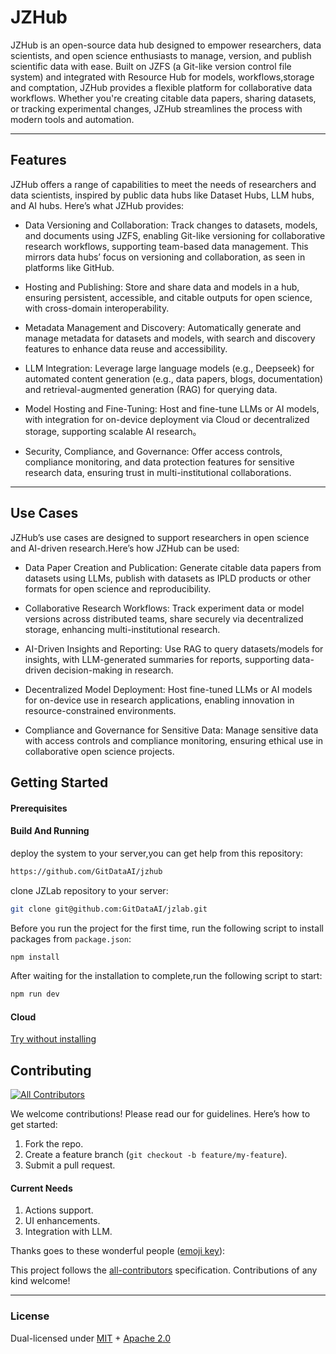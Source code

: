 

# JZHub

JZHub is an open-source data hub designed to empower researchers, data scientists, and open science enthusiasts to manage, version, and publish scientific data with ease. Built on JZFS (a Git-like version control file system) and integrated with Resource Hub for models, workflows,storage and comptation, JZHub provides a flexible platform for collaborative data workflows. Whether you're creating citable data papers, sharing datasets, or tracking experimental changes, JZHub streamlines the process with modern tools and automation.

----
## Features

JZHub offers a range of capabilities to meet the needs of researchers and data scientists, inspired by public data hubs like Dataset Hubs, LLM hubs, and AI hubs. Here’s what JZHub provides:
- Data Versioning and Collaboration: Track changes to datasets, models, and documents using JZFS, enabling Git-like versioning for collaborative research workflows, supporting team-based data management. This mirrors data hubs’ focus on versioning and collaboration, as seen in platforms like GitHub. 


- Hosting and Publishing: Store and share data and models in a hub, ensuring persistent, accessible, and citable outputs for open science, with cross-domain interoperability. 


- Metadata Management and Discovery: Automatically generate and manage metadata for datasets and models, with search and discovery features to enhance data reuse and accessibility.


- LLM Integration: Leverage large language models (e.g., Deepseek) for automated content generation (e.g., data papers, blogs, documentation) and retrieval-augmented generation (RAG) for querying data.


- Model Hosting and Fine-Tuning: Host and fine-tune LLMs or AI models, with integration for on-device deployment via Cloud or decentralized storage, supporting scalable AI research。 


- Security, Compliance, and Governance: Offer access controls, compliance monitoring, and data protection features for sensitive research data, ensuring trust in multi-institutional collaborations.


----
## Use Cases
JZHub’s use cases are designed to support researchers in open science and AI-driven research.Here’s how JZHub can be used:
- Data Paper Creation and Publication: Generate citable data papers from datasets using LLMs, publish with datasets as IPLD products or other formats for open science and reproducibility. 


- Collaborative Research Workflows: Track experiment data or model versions across distributed teams, share securely via decentralized storage, enhancing multi-institutional research. 


- AI-Driven Insights and Reporting: Use RAG to query datasets/models for insights, with LLM-generated summaries for reports, supporting data-driven decision-making in research. 


- Decentralized Model Deployment: Host fine-tuned LLMs or AI models for on-device use in research applications, enabling innovation in resource-constrained environments. 


- Compliance and Governance for Sensitive Data: Manage sensitive data with access controls and compliance monitoring, ensuring ethical use in collaborative open science projects.


## Getting Started

#### Prerequisites

#### Build And Running
deploy the system to your server,you can get help from this repository:
```bash
https://github.com/GitDataAI/jzhub
```

clone JZLab repository to your server:

```bash
git clone git@github.com:GitDataAI/jzlab.git
```

Before you run the project for the first time, run the following script to install packages from `package.json`:
```bash
npm install
```
After waiting for the installation to complete,run the following script to start:
```bash
npm run dev
```

#### Cloud

[Try without installing](https://jzhub.io)


## Contributing

<!-- ALL-CONTRIBUTORS-LIST:START - Do not remove or modify this section -->
<!-- prettier-ignore-start -->
<!-- markdownlint-disable -->
[![All Contributors](https://img.shields.io/github/all-contributors/GitdataAI/jzhub?color=ee8449&style=flat-square)](#contributors)
<!-- markdownlint-restore -->
<!-- prettier-ignore-end -->

<!-- ALL-CONTRIBUTORS-LIST:END -->

We welcome contributions! Please read our  for guidelines. Here’s how to get started:

1. Fork the repo.
2. Create a feature branch (`git checkout -b feature/my-feature`).
3. Submit a pull request.

#### Current Needs
1. Actions support.
2. UI enhancements.
3. Integration with LLM.

Thanks goes to these wonderful people ([emoji key](https://allcontributors.org/docs/en/emoji-key)):

<!-- ALL-CONTRIBUTORS-LIST:START - Do not remove or modify this section -->
<!-- prettier-ignore-start -->
<!-- markdownlint-disable -->
<!-- markdownlint-restore -->
<!-- prettier-ignore-end -->
<!-- ALL-CONTRIBUTORS-LIST:END -->

This project follows the [all-contributors](https://github.com/all-contributors/all-contributors) specification. Contributions of any kind welcome!


----
### License

Dual-licensed under [MIT](https://github.com/GitDataAI/jiaozifs/blob/main/LICENSE-MIT) + [Apache 2.0](https://github.com/GitDataAI/jiaozifs/blob/main/LICENSE-APACHE)

